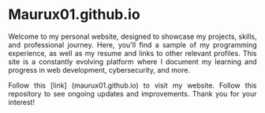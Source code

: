 # Maurux01.github.io

<p align="justify">
Welcome to my personal website, designed to showcase my projects, skills, and professional journey. Here, you'll find a sample of my programming experience, as well as my resume and links to other relevant profiles. This site is a constantly evolving platform where I document my learning and progress in web development, cybersecurity, and more.
</p>

<p align="justify">
Follow this [link] (maurux01.github.io) to visit my website. Follow this repository to see ongoing updates and improvements. Thank you for your interest!
</p>


